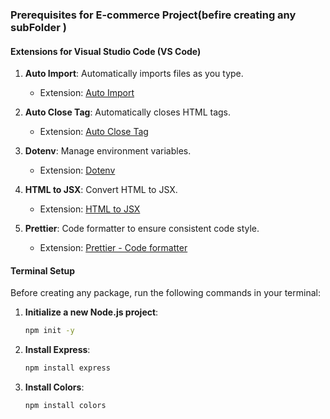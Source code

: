 

### Prerequisites for E-commerce Project(befire creating any subFolder )

#### Extensions for Visual Studio Code (VS Code)
1. **Auto Import**: Automatically imports files as you type.
   - Extension: [Auto Import](https://marketplace.visualstudio.com/items?itemName=steoates.autoimport)

2. **Auto Close Tag**: Automatically closes HTML tags.
   - Extension: [Auto Close Tag](https://marketplace.visualstudio.com/items?itemName=formulahendry.auto-close-tag)

3. **Dotenv**: Manage environment variables.
   - Extension: [Dotenv](https://marketplace.visualstudio.com/items?itemName=mikestead.dotenv)

4. **HTML to JSX**: Convert HTML to JSX.
   - Extension: [HTML to JSX](https://marketplace.visualstudio.com/items?itemName=riazxrazor.html-to-jsx)

5. **Prettier**: Code formatter to ensure consistent code style.
   - Extension: [Prettier - Code formatter](https://marketplace.visualstudio.com/items?itemName=esbenp.prettier-vscode)

#### Terminal Setup
Before creating any package, run the following commands in your terminal:

1. **Initialize a new Node.js project**:
   ```bash
   npm init -y
   ```

2. **Install Express**:
   ```bash
   npm install express
   ```

3. **Install Colors**:
   ```bash
   npm install colors
   ```

